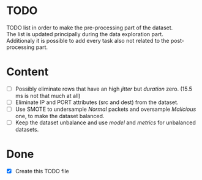 # TODO

TODO list in order to make the pre-processing part of the dataset.  
The list is updated principally during the data exploration part.  
Additionaly it is possible to add every task also not related to the post-processing part.

# Content

- [ ] Possibly eliminate rows that have an high *jitter* but *duration* zero. (15.5 ms is not that much at all)
- [ ] Eliminate IP and PORT attributes (src and dest) from the dataset.
- [ ] Use SMOTE to undersample *Normal* packets and oversample *Malicious* one, to make the dataset balanced.
- [ ] Keep the dataset unbalance and use *model* and *metrics* for unbalanced datasets.

# Done

- [x] Create this TODO file